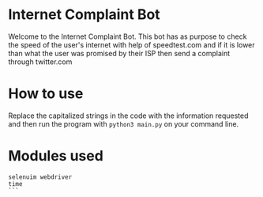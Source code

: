 # Internet Complaint Bot

Welcome to the Internet Complaint Bot.
This bot has as purpose to check the speed of 
the user's internet with help of speedtest.com
and if it is lower than what the user was promised 
by their ISP then send a complaint through twitter.com

# How to use

Replace the capitalized strings in the code with the information
requested and then run the program with `python3 main.py` on your command line.

# Modules used

````
selenuim webdriver
time
```